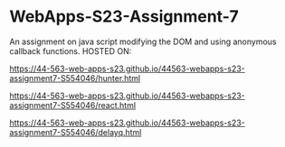 # WebApps-S23-Assignment-7
An assignment on java script modifying the DOM and using anonymous callback functions.
  HOSTED ON:
  
  https://44-563-web-apps-s23.github.io/44563-webapps-s23-assignment7-S554046/hunter.html
  
  https://44-563-web-apps-s23.github.io/44563-webapps-s23-assignment7-S554046/react.html
 
  https://44-563-web-apps-s23.github.io/44563-webapps-s23-assignment7-S554046/delayq.html
